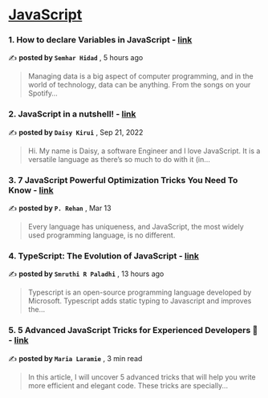
<h1><a href=https://medium.com/tag/javascript-development/recommended target="_blank" rel="noopener noreferrer">JavaScript</a></h1>
<h3>1. How to declare Variables in JavaScript - <a href=https://medium.com/@semharhidad?source=tag_recommended_feed---------0-84----------javascript_development----------ad069416_fe21_4f89_b37f_fd40c084c2fe------- target="_blank" rel="noopener noreferrer">link</a></h3>

✍️ **posted by `Semhar Hidad`** <date> , 5 hours ago</date>

<blockquote>Managing data is a big aspect of computer programming, and in the world of technology, data can be anything. From the songs on your Spotify…</blockquote>

<h3>2. JavaScript in a nutshell! - <a href=https://medium.com/@daisykkirui?source=tag_recommended_feed---------1-107----------javascript_development----------ad069416_fe21_4f89_b37f_fd40c084c2fe------- target="_blank" rel="noopener noreferrer">link</a></h3>

✍️ **posted by `Daisy Kirui`** <date> , Sep 21, 2022</date>

<blockquote>Hi. My name is Daisy, a software Engineer and I love JavaScript. It is a versatile language as there’s so much to do with it (in…</blockquote>

<h3>3. 7 JavaScript Powerful Optimization Tricks You Need To Know - <a href=https://medium.com/@pinjarirehan?source=tag_recommended_feed---------2-85----------javascript_development----------ad069416_fe21_4f89_b37f_fd40c084c2fe------- target="_blank" rel="noopener noreferrer">link</a></h3>

✍️ **posted by `P. Rehan`** <date> , Mar 13</date>

<blockquote>Every language has uniqueness, and JavaScript, the most widely used programming language, is no different.</blockquote>

<h3>4. TypeScript: The Evolution of JavaScript - <a href=https://medium.com/@smruthirp?source=tag_recommended_feed---------3-84----------javascript_development----------ad069416_fe21_4f89_b37f_fd40c084c2fe------- target="_blank" rel="noopener noreferrer">link</a></h3>

✍️ **posted by `Smruthi R Paladhi`** <date> , 13 hours ago</date>

<blockquote>Typescript is an open-source programming language developed by Microsoft. Typescript adds static typing to Javascript and improves the…</blockquote>

<h3>5. 5 Advanced JavaScript Tricks for Experienced Developers 🚀 - <a href=https://medium.com/@maria_laramie?source=tag_recommended_feed---------4-85----------javascript_development----------ad069416_fe21_4f89_b37f_fd40c084c2fe------- target="_blank" rel="noopener noreferrer">link</a></h3>

✍️ **posted by `Maria Laramie`** <date> , 3 min read</date>

<blockquote>In this article, I will uncover 5 advanced tricks that will help you write more efficient and elegant code. These tricks are specially…</blockquote>


